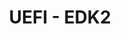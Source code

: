---
link_name: uefi_edk2
project_project_url: https://github.com/tianocore/edk2/commits
title: 'UEFI - EDK2 '
---